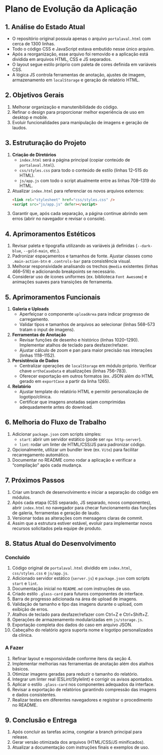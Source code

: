 # Plano de Evolução da Aplicação

## 1. Análise do Estado Atual
- O repositório original possuía apenas o arquivo `portalaval.html` com cerca de 1300 linhas.
- Todo o código CSS e JavaScript estava embutido nesse único arquivo.
- Após a reorganização, esse arquivo foi removido e a aplicação está dividida em arquivos HTML, CSS e JS separados.
- O layout segue estilo próprio com paleta de cores definida em variáveis CSS.
- A lógica JS controla ferramentas de anotação, ajustes de imagem, armazenamento em `localStorage` e geração de relatório HTML.

## 2. Objetivos Gerais
1. Melhorar organização e manutenibilidade do código.
2. Refinar o design para proporcionar melhor experiência de uso em desktop e mobile.
3. Evoluir funcionalidades para manipulação de imagens e geração de laudos.

## 3. Estruturação do Projeto
1. **Criação de Diretórios**
   - `index.html` será a página principal (copiar conteúdo de `portalaval.html`).
   - `css/styles.css` para todo o conteúdo de estilo (linhas 12–515 do HTML).
   - `js/app.js` com todo o script atualmente entre as linhas 708–1319 do HTML.
2. Atualizar `index.html` para referenciar os novos arquivos externos:
   ```html
   <link rel="stylesheet" href="css/styles.css" />
   <script src="js/app.js" defer></script>
   ```
3. Garantir que, após cada separação, a página continue abrindo sem erros (abrir no navegador e revisar o console).

## 4. Aprimoramentos Estéticos
1. Revisar paleta e tipografia utilizando as variáveis já definidas (`--dark-blue`, `--gold-main`, etc.).
2. Padronizar espaçamentos e tamanhos de fonte. Ajustar classes como `.main-action-btn` e `.controls-bar` para consistência visual.
3. Melhorar responsividade analisando os trechos `@media` existentes (linhas 466–516) e adicionando breakpoints se necessário.
4. Considerar uso de ícones uniformes (ex. biblioteca `Font Awesome`) e animações suaves para transições de ferramenta.

## 5. Aprimoramentos Funcionais
1. **Galeria e Uploads**
   - Aperfeiçoar o componente `uploadArea` para indicar progresso de carregamento.
   - Validar tipos e tamanhos de arquivos ao selecionar (linhas 568–573 tratam o input de imagens).
2. **Ferramentas de Anotação**
   - Revisar funções de desenho e histórico (linhas 1020–1290). Implementar atalhos de teclado para desfazer/refazer.
   - Ajustar cálculo de zoom e pan para maior precisão nas interações (linhas 1118–1152).
3. **Persistência de Dados**
   - Centralizar operações de `localStorage` em módulo próprio. Verificar chave `orthoCaseData` e atualizações (linhas 756–783).
   - Oferecer exportação em outros formatos (ex. JSON além do HTML gerado em `exportCase` a partir da linha 1265).
4. **Relatório**
   - Ajustar template do relatório HTML e permitir personalização de logotipo/clínica.
   - Certificar que imagens anotadas sejam comprimidas adequadamente antes do download.

## 6. Melhoria do Fluxo de Trabalho
1. Adicionar `package.json` com scripts simples:
   - `start`: abrir um servidor estático (pode ser `npx http-server`).
   - `lint`: rodar um linter de HTML/CSS/JS para padronizar código.
2. Opcionalmente, utilizar um bundler leve (ex. `Vite`) para facilitar recarregamento automático.
3. Documentar no README como rodar a aplicação e verificar a “compilação” após cada mudança.

## 7. Próximos Passos
1. Criar um branch de desenvolvimento e iniciar a separação do código em módulos.
2. Após cada etapa (CSS separado, JS separado, novos componentes), abrir `index.html` no navegador para checar funcionamento das funções de galeria, ferramentas e geração de laudo.
3. Versionar todas as alterações com mensagens claras de commit.
4. Assim que a estrutura estiver estável, evoluir para implementar novos recursos solicitados pela equipe de produto.

## 8. Status Atual do Desenvolvimento

### Concluído
1. Código original de `portalaval.html` dividido em `index.html`, `css/styles.css` e `js/app.js`.
2. Adicionado servidor estático (`server.js`) e `package.json` com scripts `start` e `lint`.
3. Documentação inicial no `README.md` com instruções de uso.
4. Criado estilo `.glass-card` para futuros componentes de interface.
5. Barra de progresso adicionada na área de upload de imagens.
6. Validação de tamanho e tipo das imagens durante o upload, com exibição de erros.
7. Atalhos de teclado para desfazer/refazer com Ctrl+Z e Ctrl+Shift+Z.
8. Operações de armazenamento modularizadas em `js/storage.js`.
9. Exportação completa dos dados do caso em arquivo JSON.
10. Cabeçalho do relatório agora suporta nome e logotipo personalizados da clínica.

### A Fazer
1. Refinar layout e responsividade conforme itens da seção 4.
2. Implementar melhorias nas ferramentas de anotação além dos atalhos básicos.
3. Otimizar imagens geradas para reduzir o tamanho do relatório.
4. Integrar um linter real (ESLint/Stylelint) e corrigir os avisos apontados.
5. Aplicar o estilo `.glass-card` nos componentes adequados da interface.
6. Revisar a exportação de relatórios garantindo compressão das imagens e dados consistentes.
7. Realizar testes em diferentes navegadores e registrar o procedimento no README.

## 9. Conclusão e Entrega
1. Após concluir as tarefas acima, congelar a branch principal para release.
2. Gerar versão otimizada dos arquivos (HTML/CSS/JS minificados).
3. Atualizar a documentação com instruções finais e exemplos de uso.

